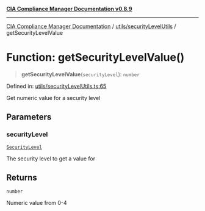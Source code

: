[**CIA Compliance Manager Documentation v0.8.9**](../../../README.md)

***

[CIA Compliance Manager Documentation](../../../modules.md) / [utils/securityLevelUtils](../README.md) / getSecurityLevelValue

# Function: getSecurityLevelValue()

> **getSecurityLevelValue**(`securityLevel`): `number`

Defined in: [utils/securityLevelUtils.ts:65](https://github.com/Hack23/cia-compliance-manager/blob/e1ae27dd41c4ccea8a13cdec993022242a97dce3/src/utils/securityLevelUtils.ts#L65)

Get numeric value for a security level

## Parameters

### securityLevel

[`SecurityLevel`](../../../types/cia/type-aliases/SecurityLevel.md)

The security level to get a value for

## Returns

`number`

Numeric value from 0-4
